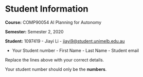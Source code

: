 # Student Information

**Course:** COMP90054 AI Planning for Autonomy

**Semester:** Semester 2, 2020

**Student:** 1097419 - Jiayi Li - jiayi9@student.unimelb.edu.au

* Your Student number - First Name - Last Name - Student email

Replace the lines above with your correct details.

Your student number should only be the **numbers**.
